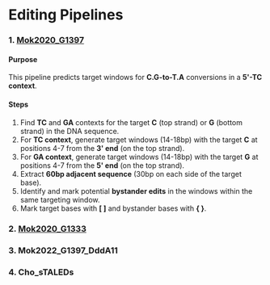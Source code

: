 # Editing Pipelines

### 1. [Mok2020_G1397](https://www.nature.com/articles/s41586-020-2477-4)

#### Purpose
This pipeline predicts target windows for **C.G-to-T.A** conversions in a **5'-TC context**.

#### Steps
1. Find **TC** and **GA** contexts for the target **C** (top strand) or **G** (bottom strand) in the DNA sequence.
2. For **TC context**, generate target windows (14-18bp) with the target **C** at positions 4-7 from the **3' end** (on the top strand).
3. For **GA context**, generate target windows (14-18bp) with the target **G** at positions 4-7 from the **5' end** (on the top strand).
4. Extract **60bp adjacent sequence** (30bp on each side of the target base).
5. Identify and mark potential **bystander edits** in the windows within the same targeting window.
6. Mark target bases with **[ ]** and bystander bases with **{ }**.

### 2. [Mok2020_G1333](https://www.nature.com/articles/s41586-020-2477-4)




### 3. Mok2022_G1397_DddA11



### 4. Cho_sTALEDs
